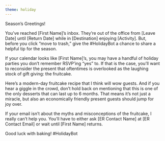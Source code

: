 ```yaml
---
theme: holiday
---
```


Season’s Greetings!

You’ve reached [First Name]’s inbox. They’re out of the office from [Leave Date] until [Return Date] while in [Destination] enjoying [Activity]. But, before you click “move to trash,” give the #HolidayBot a chance to share a helpful tip for the season. 

If your calendar looks like [First Name]’s, you may have a handful of holiday parties you don’t remember RSVP’ing “yes” to. If that is the case, you’ll want to reconsider the present that oftentimes is overlooked as the laughing stock of gift giving: the fruitcake. 

Here’s a modern-day fruitcake recipe that I think will wow guests. And if you hear a giggle in the crowd, don’t hold back on mentioning that this is one of the only desserts that can last up to 6 months. That means it’s not just a miracle, but also an economically friendly present guests should jump for joy over. 

If your email isn’t about the myths and misconceptions of the fruitcake, I really can’t help you. You’ll have to either ask [ER Contact Name] at [ER Contact Email] or wait until [First Name] returns. 

Good luck with baking!
#HolidayBot
